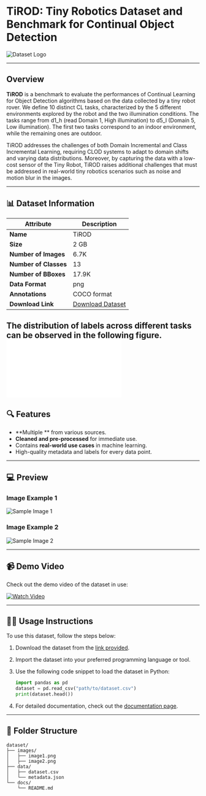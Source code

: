 # TiROD: Tiny Robotics Dataset and Benchmark for Continual Object Detection

![Dataset Logo](images/TIROD.jpg)

---

## Overview

**TiROD** is a benchmark to evaluate the performances of Continual Learning for Object Detection algorithms based on the data collected by a tiny robot rover.
We define 10 distinct CL tasks, characterized by the 5 different environments explored by the robot and the two illumination conditions. The tasks range from d1_h (read Domain 1, High illumination) to d5_l (Domain 5, Low illumination). The first two tasks correspond to an indoor environment, while the remaining ones are outdoor.

TiROD addresses the challenges of both Domain Incremental and Class Incremental Learning, requiring CLOD systems to adapt to domain shifts and varying data distributions.
Moreover, by capturing the data with a low-cost sensor of the Tiny Robot, TiROD raises additional challenges that must be addressed in real-world tiny robotics scenarios such as noise and motion blur in the images.

---

## 📊 Dataset Information

| Attribute        | Description                                              |
|------------------|----------------------------------------------------------|
| **Name**         | TiROD                                                    |
| **Size**         | 2 GB                                                     |
| **Number of Images** | 6.7K                                                 |
| **Number of Classes** | 13                                                  |
| **Number of BBoxes** | 17.9K                                                |
| **Data Format**  | png                                                      |
| **Annotations**  | COCO format                                              |
| **Download Link**| [Download Dataset](coming_soon)                          |

The distribution of labels across different tasks can be observed in the following figure.
![Datastats](images/datastats.pdf)
---

## 🔍 Features

- **Multiple ** from various sources.
- **Cleaned and pre-processed** for immediate use.
- Contains **real-world use cases** in machine learning.
- High-quality metadata and labels for every data point.

---

## 💻 Preview

### Image Example 1
![Sample Image 1](https://via.placeholder.com/400x200)

### Image Example 2
![Sample Image 2](https://via.placeholder.com/400x200)

---

## 📹 Demo Video

Check out the demo video of the dataset in use:

[![Watch Video](https://img.youtube.com/vi/VIDEO_ID/0.jpg)](https://www.youtube.com/watch?v=VIDEO_ID)

---

## 🧑‍💻 Usage Instructions

To use this dataset, follow the steps below:

1. Download the dataset from the [link provided](https://example.com/download).
2. Import the dataset into your preferred programming language or tool.
3. Use the following code snippet to load the dataset in Python:

    ```python
    import pandas as pd
    dataset = pd.read_csv("path/to/dataset.csv")
    print(dataset.head())
    ```

4. For detailed documentation, check out the [documentation page](https://example.com/docs).

---

## 📂 Folder Structure

```plaintext
dataset/
├── images/
│   ├── image1.png
│   ├── image2.png
├── data/
│   ├── dataset.csv
│   └── metadata.json
└── docs/
    └── README.md
